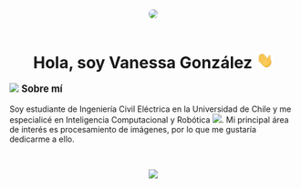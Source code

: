 <div align="center">
    <img src='https://i.pinimg.com/originals/74/34/57/743457785e7543fd62c51e59dcf853d9.gif' style="border-radius: 7px">
</div>
<br>

<h1 align="center">Hola, soy Vanessa González <img src="https://raw.githubusercontent.com/ABSphreak/ABSphreak/master/gifs/Hi.gif" width="30px"></h1>

<p style="font-size: larger;" align="left">
    <img src="https://static.vecteezy.com/system/resources/previews/000/566/937/original/vector-person-icon.jpg" width="20px"> <strong>Sobre mí</strong>
</p>

Soy estudiante de Ingeniería Civil Eléctrica en la Universidad de Chile y me especialicé en Inteligencia Computacional y Robótica <img src="https://emojiisland.com/cdn/shop/products/Robot_Emoji_Icon_abe1111a-1293-4668-bdf9-9ceb05cff58e_large.png?v=1571606090" width="15px">. Mi principal área de interés es procesamiento de imágenes, por lo que me gustaría dedicarme a ello.

</div>
<br>

<p align="center">
    <a href="https://www.linkedin.com/in/vanessagonzalezarriagada/">
        <img src="https://img.shields.io/badge/LinkedIn-0077B5?style=for-the-badge&logo=linkedin&logoColor=white"/>
    </a>
</p>